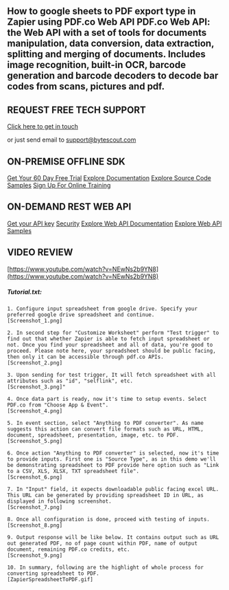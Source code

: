 ## How to google sheets to PDF export type in Zapier using PDF.co Web API PDF.co Web API: the Web API with a set of tools for documents manipulation, data conversion, data extraction, splitting and merging of documents. Includes image recognition, built-in OCR, barcode generation and barcode decoders to decode bar codes from scans, pictures and pdf.

## REQUEST FREE TECH SUPPORT

[Click here to get in touch](https://bytescout.zendesk.com/hc/en-us/requests/new?subject=PDF.co%20Web%20API%20Question)

or just send email to [support@bytescout.com](mailto:support@bytescout.com?subject=PDF.co%20Web%20API%20Question) 

## ON-PREMISE OFFLINE SDK 

[Get Your 60 Day Free Trial](https://bytescout.com/download/web-installer?utm_source=github-readme)
[Explore Documentation](https://bytescout.com/documentation/index.html?utm_source=github-readme)
[Explore Source Code Samples](https://github.com/bytescout/ByteScout-SDK-SourceCode/)
[Sign Up For Online Training](https://academy.bytescout.com/)


## ON-DEMAND REST WEB API

[Get your API key](https://app.pdf.co/signup?utm_source=github-readme)
[Security](https://pdf.co/security)
[Explore Web API Documentation](https://apidocs.pdf.co?utm_source=github-readme)
[Explore Web API Samples](https://github.com/bytescout/ByteScout-SDK-SourceCode/tree/master/PDF.co%20Web%20API)

## VIDEO REVIEW

[https://www.youtube.com/watch?v=NEwNs2b9YN8](https://www.youtube.com/watch?v=NEwNs2b9YN8)




<!-- code block begin -->

##### **Tutorial.txt:**
    
```
1. Configure input spreadsheet from google drive. Specify your preferred google drive spreadsheet and continue.
[Screenshot_1.png]

2. In second step for "Customize Worksheet" perform "Test trigger" to find out that whether Zapier is able to fetch input spreadsheet or not. Once you find your spreadsheet and all of data, you're good to proceed. Please note here, your spreadsheet should be public facing, then only it can be accessible through pdf.co APIs. 
[Screenshot_2.png]

3. Upon sending for test trigger, It will fetch spreadsheet with all attributes such as "id", "selflink", etc.  
[Screenshot_3.png]"

4. Once data part is ready, now it's time to setup events. Select PDF.co from "Choose App & Event".
[Screenshot_4.png]

5. In event section, select "Anything to PDF converter". As name suggests this action can convert file formats such as URL, HTML, document, spreadsheet, presentation, image, etc. to PDF.
[Screenshot_5.png]

6. Once action "Anything to PDF converter" is selected, now it's time to provide inputs. First one is "Source Type", as in this demo we'll be demonstrating spreadsheet to PDF provide here option such as "Link to a CSV, XLS, XLSX, TXT spreadsheet file".
[Screenshot_6.png]

7. In "Input" field, it expects downloadable public facing excel URL. This URL can be generated by providing spreadsheet ID in URL, as displayed in following screenshot.
[Screenshot_7.png]

8. Once all configuration is done, proceed with testing of inputs.
[Screenshot_8.png]

9. Output response will be like below. It contains output such as URL out generated PDF, no of page count within PDF, name of output document, remaining PDF.co credits, etc.
[Screenshot_9.png]

10. In summary, following are the highlight of whole process for converting spreadsheet to PDF.
[ZapierSpreadsheetToPDF.gif]

```

<!-- code block end -->